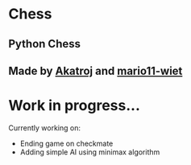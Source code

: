 # Chess

## Python Chess 

## Made by [Akatroj](https://github.com/Akatroj) and [mario11-wiet](https://github.com/mario11-wiet)

# Work in progress...
Currently working on:
* Ending game on checkmate
* Adding simple AI using minimax algorithm
